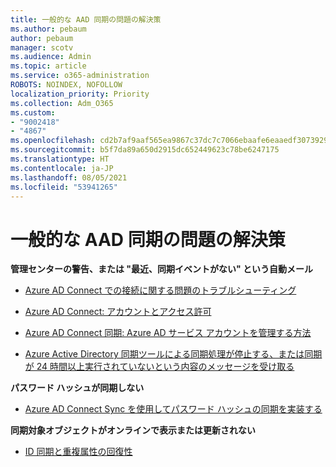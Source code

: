 ```yaml
---
title: 一般的な AAD 同期の問題の解決策
ms.author: pebaum
author: pebaum
manager: scotv
ms.audience: Admin
ms.topic: article
ms.service: o365-administration
ROBOTS: NOINDEX, NOFOLLOW
localization_priority: Priority
ms.collection: Adm_O365
ms.custom:
- "9002418"
- "4867"
ms.openlocfilehash: cd2b7af9aaf565ea9867c37dc7c7066ebaafe6eaaedf307392919aefc03b11a2
ms.sourcegitcommit: b5f7da89a650d2915dc652449623c78be6247175
ms.translationtype: HT
ms.contentlocale: ja-JP
ms.lasthandoff: 08/05/2021
ms.locfileid: "53941265"
---
```

# <a name="solutions-to-common-aad-synchronization-problems"></a>一般的な AAD 同期の問題の解決策

**管理センターの警告、または "最近、同期イベントがない" という自動メール**

- [Azure AD Connect での接続に関する問題のトラブルシューティング](https://docs.microsoft.com/azure/active-directory/hybrid/tshoot-connect-connectivity)

- [Azure AD Connect: アカウントとアクセス許可](https://go.microsoft.com/fwlink/p/?LinkId=820598)

- [Azure AD Connect 同期: Azure AD サービス アカウントを管理する方法](https://docs.microsoft.com/azure/active-directory/hybrid/how-to-connect-azureadaccount)

- [Azure Active Directory 同期ツールによる同期処理が停止する、または同期が 24 時間以上実行されていないという内容のメッセージを受け取る](https://support.microsoft.com/help/2882421/directory-synchronization-to-azure-active-directory-stops-or-you-re-warned-that-sync-hasn-t-registered-in-more-than-a-day)
 
**パスワード ハッシュが同期しない**

- [Azure AD Connect Sync を使用してパスワード ハッシュの同期を実装する](https://docs.microsoft.com/azure/active-directory/hybrid/how-to-connect-password-hash-synchronization)

**同期対象オブジェクトがオンラインで表示または更新されない**

- [ID 同期と重複属性の回復性](https://docs.microsoft.com/azure/active-directory/hybrid/how-to-connect-syncservice-duplicate-attribute-resiliency)

